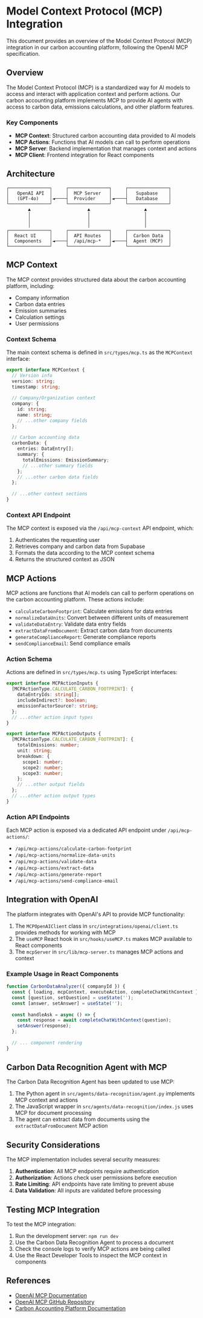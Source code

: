 # Model Context Protocol (MCP) Integration

This document provides an overview of the Model Context Protocol (MCP) integration in our carbon accounting platform, following the OpenAI MCP specification.

## Overview

The Model Context Protocol (MCP) is a standardized way for AI models to access and interact with application context and perform actions. Our carbon accounting platform implements MCP to provide AI agents with access to carbon data, emissions calculations, and other platform features.

### Key Components

- **MCP Context**: Structured carbon accounting data provided to AI models
- **MCP Actions**: Functions that AI models can call to perform operations
- **MCP Server**: Backend implementation that manages context and actions
- **MCP Client**: Frontend integration for React components

## Architecture

```
┌───────────────┐     ┌───────────────┐     ┌───────────────┐
│   OpenAI API  │     │  MCP Server   │     │   Supabase    │
│   (GPT-4o)    │◄────┤  Provider     │◄────┤   Database    │
└───────────────┘     └───────────────┘     └───────────────┘
        ▲                     ▲                    ▲
        │                     │                    │
        │                     │                    │
        │                     │                    │
┌───────────────┐     ┌───────────────┐     ┌───────────────┐
│  React UI     │     │  API Routes   │     │  Carbon Data  │
│  Components   │◄────┤  /api/mcp-*   │◄────┤  Agent (MCP)  │
└───────────────┘     └───────────────┘     └───────────────┘
```

## MCP Context

The MCP context provides structured data about the carbon accounting platform, including:

- Company information
- Carbon data entries
- Emission summaries
- Calculation settings
- User permissions

### Context Schema

The main context schema is defined in `src/types/mcp.ts` as the `MCPContext` interface:

```typescript
export interface MCPContext {
  // Version info
  version: string;
  timestamp: string;
  
  // Company/Organization context 
  company: {
    id: string;
    name: string;
    // ...other company fields
  };
  
  // Carbon accounting data
  carbonData: {
    entries: DataEntry[];
    summary: {
      totalEmissions: EmissionSummary;
      // ...other summary fields
    };
    // ...other carbon data fields
  };
  
  // ...other context sections
}
```

### Context API Endpoint

The MCP context is exposed via the `/api/mcp-context` API endpoint, which:

1. Authenticates the requesting user
2. Retrieves company and carbon data from Supabase
3. Formats the data according to the MCP context schema
4. Returns the structured context as JSON

## MCP Actions

MCP actions are functions that AI models can call to perform operations on the carbon accounting platform. These actions include:

- `calculateCarbonFootprint`: Calculate emissions for data entries
- `normalizeDataUnits`: Convert between different units of measurement
- `validateDataEntry`: Validate data entry fields
- `extractDataFromDocument`: Extract carbon data from documents
- `generateComplianceReport`: Generate compliance reports
- `sendComplianceEmail`: Send compliance emails

### Action Schema

Actions are defined in `src/types/mcp.ts` using TypeScript interfaces:

```typescript
export interface MCPActionInputs {
  [MCPActionType.CALCULATE_CARBON_FOOTPRINT]: {
    dataEntryIds: string[];
    includeIndirect?: boolean;
    emissionFactorSource?: string;
  };
  // ...other action input types
}

export interface MCPActionOutputs {
  [MCPActionType.CALCULATE_CARBON_FOOTPRINT]: {
    totalEmissions: number;
    unit: string;
    breakdown: {
      scope1: number;
      scope2: number;
      scope3: number;
    };
    // ...other output fields
  };
  // ...other action output types
}
```

### Action API Endpoints

Each MCP action is exposed via a dedicated API endpoint under `/api/mcp-actions/`:

- `/api/mcp-actions/calculate-carbon-footprint`
- `/api/mcp-actions/normalize-data-units`
- `/api/mcp-actions/validate-data`
- `/api/mcp-actions/extract-data`
- `/api/mcp-actions/generate-report`
- `/api/mcp-actions/send-compliance-email`

## Integration with OpenAI

The platform integrates with OpenAI's API to provide MCP functionality:

1. The `MCPOpenAIClient` class in `src/integrations/openai/client.ts` provides methods for working with MCP
2. The `useMCP` React hook in `src/hooks/useMCP.ts` makes MCP available to React components
3. The `mcpServer` in `src/lib/mcp-server.ts` manages MCP actions and context

### Example Usage in React Components

```jsx
function CarbonDataAnalyzer({ companyId }) {
  const { loading, mcpContext, executeAction, completeChatWithContext } = useMCP(companyId);
  const [question, setQuestion] = useState('');
  const [answer, setAnswer] = useState('');
  
  const handleAsk = async () => {
    const response = await completeChatWithContext(question);
    setAnswer(response);
  };
  
  // ... component rendering
}
```

## Carbon Data Recognition Agent with MCP

The Carbon Data Recognition Agent has been updated to use MCP:

1. The Python agent in `src/agents/data-recognition/agent.py` implements MCP context and actions
2. The JavaScript wrapper in `src/agents/data-recognition/index.js` uses MCP for document processing
3. The agent can extract data from documents using the `extractDataFromDocument` MCP action

## Security Considerations

The MCP implementation includes several security measures:

1. **Authentication**: All MCP endpoints require authentication
2. **Authorization**: Actions check user permissions before execution
3. **Rate Limiting**: API endpoints have rate limiting to prevent abuse
4. **Data Validation**: All inputs are validated before processing

## Testing MCP Integration

To test the MCP integration:

1. Run the development server: `npm run dev`
2. Use the Carbon Data Recognition Agent to process a document
3. Check the console logs to verify MCP actions are being called
4. Use the React Developer Tools to inspect the MCP context in components

## References

- [OpenAI MCP Documentation](https://platform.openai.com/docs/assistants/tools/model-context-protocol)
- [OpenAI MCP GitHub Repository](https://github.com/openai/openai-agents-python)
- [Carbon Accounting Platform Documentation](./README.md) 